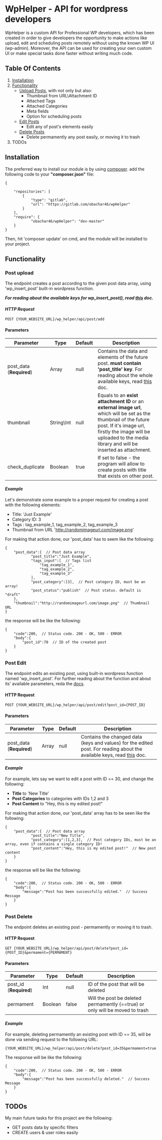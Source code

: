 
# WpHelper - API for wordpress developers

WpHelper is a custom API for Professional WP developers, which has been created in order to give developers the opportunity to make actions like upload, edit and scheduling posts remotely without using the known WP UI (wp-admin). Moreover, the API can be used for creating your own custom UI or make special tasks done faster without writing much code.  

## Table Of Contents
1. [Installation](#installation)
2. [Functionality](#unctionality)
    *  [Upload Posts](#post-upload), with not only but also:
	   - Thumbnail from URL\Attachment ID
	   - Attached Tags
	   - Attached Categories
	   - Meta fields
	   - Option for scheduling posts
	* [Edit Posts](#post-edit)
	   - Edit any of post's elements easily
	* [Delete Posts](#post-delete)
	   - Delete permamently any post easily, or moving it to trash
3. TODOs

## Installation

The preferred way to install our module is by using [composer](http://getcomposer.org).
add the following code to your __"composer.json"__ file:
```
{

	"repositories": [
		{
			"type": "gitlab",
			"url": "https://gitlab.com/obachar46/wpHelper"
		}
	],
	"require": {           
			"obachar46/wpHelper": "dev-master"
	}
}
```
Then, hit 'composer update' on cmd, and the module will be installed to your project. 





## Functionality

### Post upload

The endpoint creates a post according to the given post data array, using 'wp_insert_post' built-in wordpress function.

***For reading about the available keys for wp_insert_post(), read [this](https://developer.wordpress.org/reference/functions/wp_insert_post/#parameters) doc.***

#### *HTTP Request*
``
POST {YOUR_WEBSITE_URL}/wp_helper/api/post/add
``

#### Parameters
        
| Parameter| Type | Default | Description |
|---|---|---|---|
| post_data (__Required__) | Array | null | Contains the data and elements of the future post. __must contain 'post_title' key__. For reading about the whole available keys, read [this](https://developer.wordpress.org/reference/functions/wp_insert_post/#parameters) doc.|
| thumbnail | String\Int | null | Equals to an **exist attachment ID** or an **external image url**, which will be set as the thumbnail of the future post. If it's image url, firstly the image will be uploaded to the media library and will be inserted as attachment.| 
| check_duplicate | Boolean | true | If set to false - the program will allow to create posts with title that exists on other post.|

#### *Example*
Let's demonstrate some example to a proper request for creating a post with the following elements:
*  Title: 'Just Example'
* Category ID: 3
* Tags : tag_example_1, tag_example_2, tag_example_3
* Thumbnail from URL 'http://randomimageurl.com/image.png'

For making that action done, our 'post_data' has to seem like the following:
```
{  
	"post_data":{  // Post data array
			"post_title":"Just Example",
			"tags_input":[  // Tags list
				"tag_example_1",  
				"tag_example_2",  
				"tag_example_3"  
			],  
			"post_category":[3],  // Post category ID, must be an array!
			"post_status":"publish"  // Post status. default is "draft"
	},  
	"thumbnail":"http://randomimageurl.com/image.png"  // Thumbnail URL
}
```
the response will be like the following:
```
{  
	"code":200,  // Status code. 200 - OK, 500 - ERROR
	"body":{  
		"post_id":70  // ID of the created post
	}  
}
```

### Post Edit

The endpoint edits an existing post, using built-in wordpress function named 'wp_insert_post'.  For further reading about the function and about its' available parameters, reda the [docs](https://developer.wordpress.org/reference/functions/wp_insert_post/#parameters).

#### HTTP Request
``
POST {YOUR_WEBSITE_URL}/wp_helper/api/post/edit?post_id={POST_ID}
``

#### Parameters
        
| Parameter| Type | Default | Description |
|---|---|---|---|
| post_data (__Required__) | Array | null | Contains the changed data (keys and values) for the edited post. For reading about the available keys, read [this](https://developer.wordpress.org/reference/functions/wp_insert_post/#parameters) doc.|

#### *Example*
For example, lets say we want to edit a post with ID == 30, and change the following:
* __Title__ to 'New Title'
* __Post Categories__ to categories with IDs 1,2 and 3
* __Post Content__ to "Hey, this is my edited post!"

For making that action done, our 'post_data' array has to be seen like the following:
```
{  
	"post_data":{  // Post data array
			"post_title":"New Title",
			"post_category":[1,2,3],  // Post category IDs, must be an array, even if contains a single category ID!
			"post_content":"Hey, this is my edited post!"  // New post content
	}
}
```

the response will be like the following:
```
{  
	"code":200,  // Status code. 200 - OK, 500 - ERROR
	"body":{  
		"message":"Post has been successfully edited."  // Success Message
	}  
}
```

### Post Delete

The endpoint deletes an existing post - permamently or moving it to trash.

#### HTTP Request
``
GET {YOUR_WEBSITE_URL}/wp_helper/api/post/delete?post_id={POST_ID}&permament={PERMAMENT}
``

#### Parameters
| Parameter| Type | Default | Description |
|---|---|---|---|
| post_id (__Required__) | Int | null | ID of the post that will be deleted|
| permament | Boolean | false | Will the post be deleted permamently (==true) or only will be moved to trash|

#### *Example*
For example, deleting permamently an existing post with ID == 35, will be done via sending request to the following URL:
```
{YOUR_WEBSITE_URL}/wp_helper/api/post/delete?post_id=35&permament=true
```
The response will be like the following:
```
{  
	"code":200,  // Status code. 200 - OK, 500 - ERROR
	"body":{  
		"message":"Post has been successfully deleted."  // Success Message
	}  
}
```

## TODOs
My main future tasks for this project are the following:
* GET posts data by specific filters
* CREATE users & user roles easily 